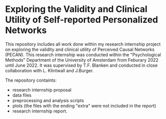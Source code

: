 # Exploring the Validity and Clinical Utility of Self-reported Personalized Networks
This repository includes all work done within my research internship project on exploring the validity and clinical utility of Perceived Causal Networks (PECAN). This research internship was conducted within the "Psychological Methods" Department of the University of Amsterdam from Feburary 2022 until June 2022. It was supervised by T.F. Blanken and conducted in close collaboration with L. Klintwall and J.Burger.

The repository containts:
* research internship proposal 
* data files 
* preprocessing and analysis scripts
* plots (the files with the ending "extra" were not included in the report)
* research internship report. 
